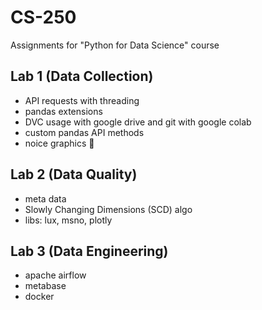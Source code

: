 # CS-250
Assignments for "Python for Data Science" course

## Lab 1 (Data Collection)
* API requests with threading
* pandas extensions
* DVC usage with google drive and git with google colab
* custom pandas API methods
* noice graphics 🎨

## Lab 2 (Data Quality)
* meta data
* Slowly Changing Dimensions (SCD) algo
* libs: lux, msno, plotly

## Lab 3 (Data Engineering)
* apache airflow
* metabase
* docker
